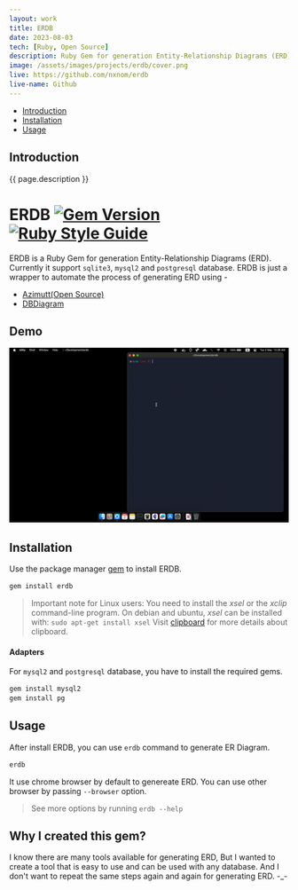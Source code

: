 ```yaml
---
layout: work
title: ERDB
date: 2023-08-03
tech: [Ruby, Open Source]
description: Ruby Gem for generation Entity-Relationship Diagrams (ERD), support sqlite, mysql and postgresql database.
image: /assets/images/projects/erdb/cover.png
live: https://github.com/nxnom/erdb
live-name: Github
---
```


- [Introduction](#introduction)
- [Installation](#installation)
- [Usage](#usage)

## Introduction

{{ page.description }}

# ERDB [![Gem Version](https://badge.fury.io/rb/erdb.svg)](https://badge.fury.io/rb/erdb) [![Ruby Style Guide](https://img.shields.io/badge/code_style-rubocop-brightgreen.svg)](https://github.com/rubocop/rubocop)

ERDB is a Ruby Gem for generation Entity-Relationship Diagrams (ERD).
Currently it support `sqlite3`, `mysql2` and `postgresql` database.
ERDB is just a wrapper to automate the process of generating ERD using -

- [Azimutt(Open Source)](https://azimutt.app)
- [DBDiagram](https://dbdiagram.io)

## Demo

![erdb](https://github.com/nxnom/erdb/raw/main/images/erdb.gif)

## Installation

Use the package manager [gem](https://rubygems.org/) to install ERDB.

```bash
gem install erdb
```

> Important note for Linux users: You need to install the _xsel_ or the _xclip_ command-line program. On debian and ubuntu, _xsel_ can be installed with: `sudo apt-get install xsel`
> Visit [clipboard](https://github.com/janlelis/clipboard) for more details about clipboard.

#### Adapters

For `mysql2` and `postgresql` database, you have to install the required gems.

```bash
gem install mysql2
gem install pg
```

## Usage

After install ERDB, you can use `erdb` command to generate ER Diagram.

```bash
erdb
```

It use chrome browser by default to genereate ERD. 
You can use other browser by passing `--browser` option.

> See more options by running `erdb --help`

## Why I created this gem?

I know there are many tools available for generating ERD,
But I wanted to create a tool that is easy to use and can be used with any database.
And I don't want to repeat the same steps again and again for generating ERD. -_-

